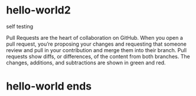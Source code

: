 # hello-world2
self testing

Pull Requests are the heart of collaboration on GitHub. 
When you open a pull request, you’re proposing your changes and requesting that someone review and pull in your contribution and merge them into their branch. 
Pull requests show diffs, or differences, of the content from both branches. 
The changes, additions, and subtractions are shown in green and red.
# hello-world ends
